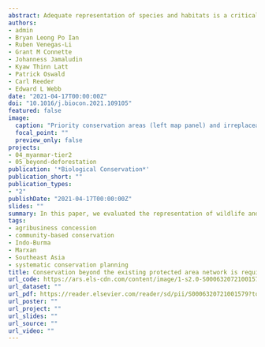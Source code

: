 ```yaml
---
abstract: Adequate representation of species and habitats is a critical aspect of an effective protected area (PA) network. Here, we evaluate the representation of focal wildlife species and forest types within the existing 11,241-km2 PA network of the Tanintharyi Region in southern Myanmar, a frontier forest landscape and global biodiversity hotspot, and use spatial prioritisation tools to identify additional priority areas for conservation outside the existing network that contribute towards meeting a 30% representation target. Our study showed that the current configuration of the existing PA network underrepresented 32 of 60 threatened wildlife species and 6 of 8 forest types, with mangroves being the least represented. Spatial prioritisation revealed that by protecting an additional 4032 km2 (8.4% of Tanintharyi's land area), 31% of which were adjacent to the existing PA network, the target representation for all wildlife species and forest types can be achieved. Enhancing the effectiveness of the existing network entails modest expansion by establishing additional conservation areas through various area-based conservation strategies, specifically targeting mangrove forests. Large oil palm agribusiness concessions, however, overlapped with almost 12% of priority conservation areas (consisting of additional areas and parts of the existing PA network), thereby competing with conservation interests. Expanding the area of representation will only succeed if the species and their habitats are adequately protected. Efforts therefore must prioritise the involvement and leadership of local communities and reflect local realities in negotiations among stakeholders.
authors:
- admin
- Bryan Leong Po Ian
- Ruben Venegas-Li
- Grant M Connette
- Johanness Jamaludin
- Kyaw Thinn Latt
- Patrick Oswald
- Carl Reeder
- Edward L Webb
date: "2021-04-17T00:00:00Z"
doi: "10.1016/j.biocon.2021.109105"
featured: false
image:
  caption: "Priority conservation areas (left map panel) and irreplaceable areas (right map panel), identified using Marxan to enhance the effectiveness of the existing protected area network. Note that planning units with very high selection frequencies (90–100%) are regarded as irreplaceable areas. Map inset (A) shows identified conservation areas within and around established protected areas by the Karen National Union; map inset (B) shows identified conservation areas over mangrove forests along the coastline of Myeik District, Tanintharyi Region. Protected areas include: (1) Tanintharyi Nature Reserve, (2) Ler Nu Htee National Park, (3) Moscos Kyun Wildlife Reserve, (4) Ta Mae Klo Herbal Forest, (5) Kser Doh Wildlife Sanctuary, (6) Tanintharyi National Park (or Lem Muh Lah Conservation Area), (7) Lenya National Park (or Lenya Reserved Forest), (8) Lampi Island Marine National Park, and (9) Pakchan Nature Reserve."
  focal_point: ""
  preview_only: false
projects:
- 04_myanmar-tier2
- 05_beyond-deforestation
publication: '*Biological Conservation*'
publication_short: ""
publication_types:
- "2"
publishDate: "2021-04-17T00:00:00Z"
slides: ""
summary: In this paper, we evaluated the representation of wildlife and forest types within protected areas. Current protected area network underrepresented wildlife species and forest types. Spatial prioritisation identified additional priority areas to meet representation targets. Modest expansion via area-based conservation strategies can enhance protected area effectiveness. Conservation efforts must prioritise involvement and leadership of local communities.
tags:
- agribusiness concession
- community-based conservation
- Indo-Burma
- Marxan
- Southeast Asia
- systematic conservation planning
title: Conservation beyond the existing protected area network is required to improve species and habitat representation in a global biodiversity hotspot
url_code: https://ars.els-cdn.com/content/image/1-s2.0-S0006320721001579-mmc1.pdf
url_dataset: ""
url_pdf: https://reader.elsevier.com/reader/sd/pii/S0006320721001579?token=DCA182E6DCC112005562DCCA84E4D473DD735170333A0F7803289B75CD0630D0EF1B2B071000A86223A46B799861F58F&originRegion=eu-west-1&originCreation=20210420053911
url_poster: ""
url_project: ""
url_slides: ""
url_source: ""
url_video: ""
---
```

<div data-badge-details="right" data-badge-type="medium-donut" data-doi="10.1016/j.biocon.2021.109105" data-hide-no-mentions="true" class="altmetric-embed"></div>

<span class="__dimensions_badge_embed__" data-doi="10.1016/j.biocon.2021.109105" data-legend="always"></span><script async src="https://badge.dimensions.ai/badge.js" charset="utf-8"></script>
